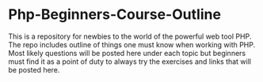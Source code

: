 # Php-Beginners-Course-Outline
This is a repository for newbies to the world of the powerful web tool PHP. The repo includes outline of things one must know when working with PHP. Most likely questions will be posted here under each topic but beginners must find it as a point of duty to always try the exercises and links that will be posted here.
